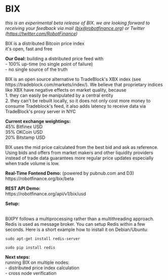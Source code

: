 # BIX

<i>this is an experimental beta release of BIX. we are looking forward to receiving your feedback via mail (bix@robotfinance.org) or Twitter (https://twitter.com/RobotFinance)</i>

BIX is a distributed Bitcoin price index<br>
it's open, fast and free

<p><b>Our Goal:</b> building a distributed price feed with<br>
- 100% up-time (no single point of failure)<br>
- no single source of the truth </p>

<p>BIX is an open source alternative to TradeBlock's XBX index (see https://tradeblock.com/markets/index/). We believe that proprietary indices like XBX  have negative effects on market quality, because<br>
1. they can easily be manipulated by a central entity<br>
2. they can't be rebuilt locally, so it does not only cost more money to consume Tradeblock's feed, it also adds latency to receive data via TradeBlock's proxy server in NYC</p>

<p><b>Current exchange weightings:</b><br>
45% Bitfinex USD<br>
35% OKCoin USD<br>
20% Bitstamp USD<br>

<p>BIX uses the mid price calculated from the best bid and ask as reference. Using bids and offers from market makers and other liquidity providers instead of trade data guarantees more regular price updates especially when trade volume is low.</p>

<p><b>Real-Time Fontend Demo:</b> (powered by pubnub.com and D3)<br>
https://robotfinance.org/bix/beta</p>

<p><b>REST API Demo:</b><br>
https://robotfinance.org/api/v1/bix/usd</p>

<p><b>Setup:</b><br><br>

BIXPY follows a multiprocessing rather than a multithreading approach. Redis is used as message broker. You can setup Redis within a few seconds. Here is a short example how to install it on Debian/Ubuntu:</p>

<p><code>sudo apt-get install redis-server</code></p>

<p><code>sudo pip install redis</code></p>

<p><b>Next steps:</b><br>
running BIX on multiple nodes: <br>
- distributed price index calculation<br>
- cross node verification</p>

